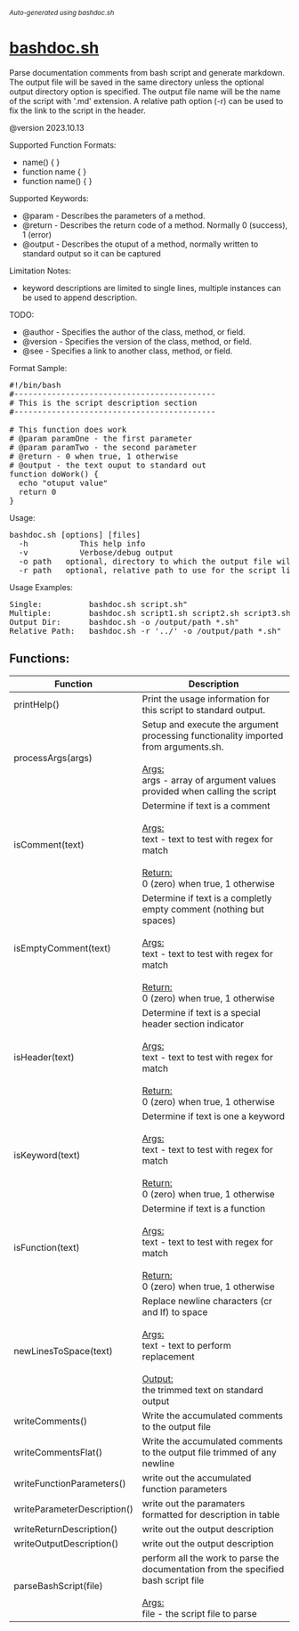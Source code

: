 <small><i>Auto-generated using bashdoc.sh</i></small>
# [bashdoc.sh](bashdoc.sh)

Parse documentation comments from bash script and generate markdown. The output file will
be saved in the same directory unless the optional output directory option is
specified.  The output file name will be the name of the script with '.md' extension.
A relative path option (-r) can be used to fix the link to the script in the header.<br>

@version 2023.10.13

Supported Function Formats:
- name() { }
- function name { }
- function name() { }

Supported Keywords:
- @param - Describes the parameters of a method.
- @return - Describes the return code of a method. Normally 0 (success), 1 (error)
- @output - Describes the otuput of a method, normally written to standard output so it can be captured

Limitation Notes:
- keyword descriptions are limited to single lines, multiple instances can be used to append description.

TODO:<br>
- @author - Specifies the author of the class, method, or field.
- @version - Specifies the version of the class, method, or field.
- @see - Specifies a link to another class, method, or field.

Format Sample:
<pre>
#!/bin/bash
#-------------------------------------------
# This is the script description section
#-------------------------------------------

# This function does work
# @param paramOne - the first parameter
# @param paramTwo - the second parameter
# @return - 0 when true, 1 otherwise
# @output - the text ouput to standard out
function doWork() {
  echo "otuput value"
  return 0
}
</pre>

Usage:
<pre>
bashdoc.sh [options] [files]
  -h           This help info
  -v           Verbose/debug output
  -o path   optional, directory to which the output file will be saved
  -r path   optional, relative path to use for the script link in the header
</pre>

Usage Examples:
<pre>
Single:          bashdoc.sh script.sh"
Multiple:        bashdoc.sh script1.sh script2.sh script3.sh"
Output Dir:      bashdoc.sh -o /output/path *.sh"
Relative Path:   bashdoc.sh -r '../' -o /output/path *.sh"
</pre>


## Functions:
| Function | Description |
|----------|-------------|
| printHelp() | Print the usage information for this script to standard output.  |
| processArgs(args) | Setup and execute the argument processing functionality imported from arguments.sh.  <br><br><u>Args:</u><br>args - array of argument values provided when calling the script <br> |
| isComment(text) | Determine if text is a comment  <br><br><u>Args:</u><br>text - text to test with regex for match <br><br><u>Return:</u><br>0 (zero) when true, 1 otherwise <br> |
| isEmptyComment(text) | Determine if text is a completly empty comment (nothing but spaces)  <br><br><u>Args:</u><br>text - text to test with regex for match <br><br><u>Return:</u><br>0 (zero) when true, 1 otherwise <br> |
| isHeader(text) | Determine if text is a special header section indicator  <br><br><u>Args:</u><br>text - text to test with regex for match <br><br><u>Return:</u><br>0 (zero) when true, 1 otherwise <br> |
| isKeyword(text) | Determine if text is one a keyword  <br><br><u>Args:</u><br>text - text to test with regex for match <br><br><u>Return:</u><br>0 (zero) when true, 1 otherwise <br> |
| isFunction(text) | Determine if text is a function  <br><br><u>Args:</u><br>text - text to test with regex for match <br><br><u>Return:</u><br>0 (zero) when true, 1 otherwise <br> |
| newLinesToSpace(text) | Replace newline characters (cr and lf) to space  <br><br><u>Args:</u><br>text - text to perform replacement <br><br><u>Output:</u><br>the trimmed text on standard output <br> |
| writeComments() | Write the accumulated comments to the output file  |
| writeCommentsFlat() | Write the accumulated comments to the output file trimmed of any newline  |
| writeFunctionParameters() | write out the accumulated function parameters  |
| writeParameterDescription() | write out the paramaters formatted for description in table  |
| writeReturnDescription() | write out the output description  |
| writeOutputDescription() | write out the output description  |
| parseBashScript(file) | perform all the work to parse the documentation from the specified bash script file  <br><br><u>Args:</u><br>file - the script file to parse <br> |
